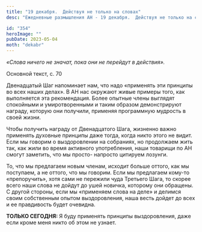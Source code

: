 ```yaml
---
title: "19 декабря.  Действуя не только на словах"
desc: "Ежедневные размышления АН - 19 декабря.  Действуя не только на словах"

id: "354"
heroImage: ""
pubDate: 2023-05-04
moth: "dekabr"
---
```


_«Слова ничего не значат, пока они не перейдут в действия»._

Основной текст, с. 70

Двенадцатый Шаг напоминает нам, что надо «применять эти принципы во всех наших
делах». В АН нас окружают живые примеры того, как выполняется эта
рекомендация. Более опытные члены выглядят спокойными и умиротворенными и
таким образом демонстрируют награду, которую они получили, применяя
программную мудрость в своей жизни.

Чтобы получить награду от Двенадцатого Шага, жизненно важно применять духовные
принципы даже тогда, когда никто этого не видит. Если мы говорим о
выздоровлении на собраниях, но продолжаем жить так, как жили во время
активного употребления, наши товарищи по АН смогут заметить, что мы просто-
напросто цитируем лозунги.

То, что мы предлагаем новым членам, исходит больше оттого, как мы поступаем, а
не оттого, что мы говорим. Если мы предлагаем кому-то «препоручить», хотя сами
не пережили чуда Третьего Шага, то скорее всего наши слова не дойдут до ушей
новичка, которому они обращены. С другой стороны, если мы «применяем слова на
деле» и делимся своим собственным опытом выздоровления, наша весть дойдет до
всех и ее правдивость будет очевидна.

**ТОЛЬКО СЕГОДНЯ:** Я буду применять принципы выздоровления, даже если кроме
меня никто об этом не узнает.
